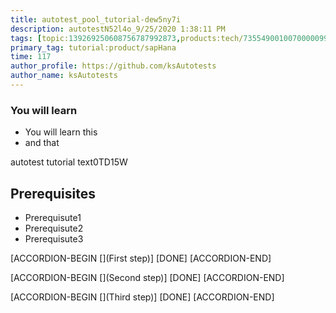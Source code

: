 ```yaml
---
title: autotest_pool_tutorial-dew5ny7i
description: autotestN52l4o_9/25/2020 1:38:11 PM
tags: [topic:139269250608756787992873,products:tech/73554900100700000996,tutorial:experience/advanced]
primary_tag: tutorial:product/sapHana
time: 117
author_profile: https://github.com/ksAutotests
author_name: ksAutotests
---
```

### You will learn
- You will learn this
- and that

autotest tutorial text0TD15W

## Prerequisites
- Prerequisute1
- Prerequisute2
- Prerequisute3

[ACCORDION-BEGIN [](First step)]
[DONE]
[ACCORDION-END]

[ACCORDION-BEGIN [](Second step)]
[DONE]
[ACCORDION-END]

[ACCORDION-BEGIN [](Third step)]
[DONE]
[ACCORDION-END]

